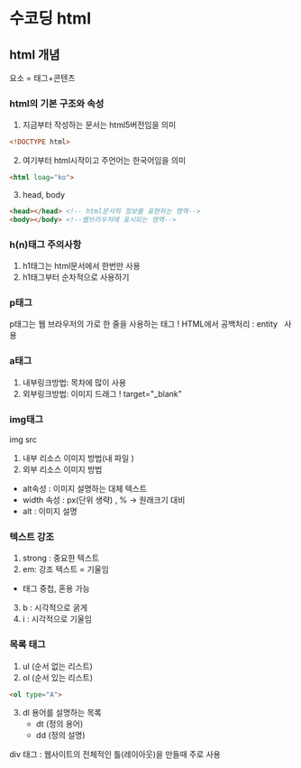 # 수코딩 html

## html 개념
요소 = 태그+콘텐츠

### html의 기본 구조와 속성

1. 지금부터 작성하는 문서는 html5버전임을 의미
```html
<!DOCTYPE html>
```
2. 여기부터 html시작이고 주언어는 한국어임을 의미
```html
<html loag="ko">
```
3. head, body
```html
<head></head> <!-- html문서의 정보를 표현하는 영역-->
<body></body> <!--웹브라우저에 표시되는 영역-->
```

### h(n)태그 주의사항
1. h1태그는 html문서에서 한번만 사용
2. h1태그부터 순차적으로 사용하기 

### p태그
p태그는 웹 브라우저의 가로 한 줄을 사용하는 태그
! HTML에서 공백처리 :  entity &nbsp; 사용

### a태그
1. 내부링크방법: 목차에 많이 사용
2. 외부링크방법: 이미지 드래그
! target="_blank"

### img태그
img src
1. 내부 리소스 이미지 방법(내 파일 )
2. 외부 리소스 이미지 방법

- alt속성 : 이미지 설명하는 대체 텍스트
- width 속성 : px(단위 생략) , % -> 원래크기 대비
- alt : 이미지 설명

### 텍스트 강조
1. strong : 중요한 텍스트 
2. em: 강조 텍스트 = 기울임
- 태그 중첩, 혼용 가능

3. b : 시각적으로 굵게
4. i : 시각적으로 기울임 

### 목록 태그
1. ul (순서 없는 리스트)
2. ol (순서 있는 리스트)
```html
<ol type="A">
```
3. dl 용어를 설명하는 목록
    - dt (정의 용어)
    - dd (정의 설명)

div 태그 : 웹사이트의 전체적인 틀(레이아웃)을 만들때 주로 사용

